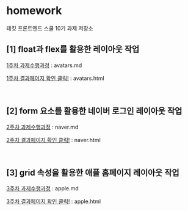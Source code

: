 # homework
테킷 프론트엔드 스쿨 10기 과제 저장소

## [1] float과 flex를 활용한 레이아웃 작업

[1주차 과제수행과정] : avatars.md

[1주차 과제수행과정]: <https://github.com/hammadam/homework/blob/main/avatars/avatars.md>


[1주차 결과페이지 확인 클릭!] : avatars.html

[1주차 결과페이지 확인 클릭!]: <https://hammadam.github.io/homework/avatars/avatars.html>

&nbsp;


## [2] form 요소를 활용한 네이버 로그인 레이아웃 작업

[2주차 과제수행과정] : naver.md

[2주차 과제수행과정]: <https://github.com/hammadam/homework/blob/main/naver/naver.md>


[2주차 결과페이지 확인 클릭!] : naver.html

[2주차 결과페이지 확인 클릭!]: <https://hammadam.github.io/homework/naver/naver.html>

&nbsp;


## [3] grid 속성을 활용한 애플 홈페이지 레이아웃 작업

[3주차 과제수행과정] : apple.md

[3주차 과제수행과정]: <https://github.com/hammadam/homework/blob/main/apple/apple.md>


[3주차 결과페이지 확인 클릭!] : apple.html

[3주차 결과페이지 확인 클릭!]: <https://hammadam.github.io/homework/apple/apple.html>




